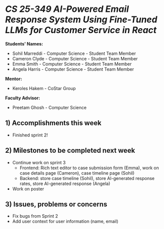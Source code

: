 # *CS 25-349 AI-Powered Email Response System Using Fine-Tuned LLMs for Customer Service in React*

**Students' Names:** 
- Sohil Marreddi - Computer Science - Student Team Member
- Cameron Clyde - Computer Science - Student Team Member
- Emma Smith - Computer Science - Student Team Member
- Angela Harris - Computer Science - Student Team Member

**Mentor:** 
- Keroles Hakem - CoStar Group

**Faculty Advisor:** 
- Preetam Ghosh - Computer Science


## 1) Accomplishments this week ##
   - Finished sprint 2!

## 2) Milestones to be completed next week ##
   - Continue work on sprint 3
      - Frontend: Rich text editor to case submission form (Emma), work on case details page (Cameron), case timeline page (Sohil)
      - Backend: store case timeline (Sohil), store AI-generated response rates, store AI-generated response (Angela)
   - Work on poster 

## 3) Issues, problems or concerns ##
   - Fix bugs from Sprint 2
   - Add user context for user information (name, email)


